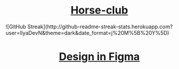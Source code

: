 
<h1 align="center"><a href="https://ilyadevn.github.io/Horse-club/" target="_blank">Horse-club</a></h1>

<div>
  ![GitHub Streak](http://github-readme-streak-stats.herokuapp.com?user=IlyaDevN&theme=dark&date_format=j%20M%5B%20Y%5D)
</div>

<h1 align="center"><a href="https://www.figma.com/file/3XHXfM8QHj5xseLsIrzjxs/%D0%9A%D0%BE%D0%BD%D0%BD%D1%8B%D0%B9-%D0%BA%D0%BB%D1%83%D0%B1-(Copy)?node-id=0%3A1">Design in Figma</a></h1>
